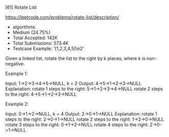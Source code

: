 [61] Rotate List  

https://leetcode.com/problems/rotate-list/description/

* algorithms
* Medium (24.75%)
* Total Accepted:    142K
* Total Submissions: 573.4K
* Testcase Example:  '[1,2,3,4,5]\n2'

Given a linked list, rotate the list to the right by k places, where k is non-negative.

Example 1:


Input: 1->2->3->4->5->NULL, k = 2
Output: 4->5->1->2->3->NULL
Explanation:
rotate 1 steps to the right: 5->1->2->3->4->NULL
rotate 2 steps to the right: 4->5->1->2->3->NULL


Example 2:


Input: 0->1->2->NULL, k = 4
Output: 2->0->1->NULL
Explanation:
rotate 1 steps to the right: 2->0->1->NULL
rotate 2 steps to the right: 1->2->0->NULL
rotate 3 steps to the right: 0->1->2->NULL
rotate 4 steps to the right: 2->0->1->NULL

